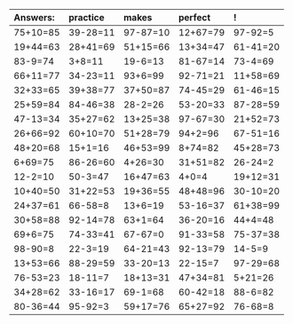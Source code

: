| Answers: | practice | makes | perfect | ! |
| :--- | :--- | :--- | :--- | :--- |
| 75+10=85 | 39-28=11 | 97-87=10 | 12+67=79 | 97-92=5 | 
| 19+44=63 | 28+41=69 | 51+15=66 | 13+34=47 | 61-41=20 | 
| 83-9=74 | 3+8=11 | 19-6=13 | 81-67=14 | 73-4=69 | 
| 66+11=77 | 34-23=11 | 93+6=99 | 92-71=21 | 11+58=69 | 
| 32+33=65 | 39+38=77 | 37+50=87 | 74-45=29 | 61-46=15 | 
| 25+59=84 | 84-46=38 | 28-2=26 | 53-20=33 | 87-28=59 | 
| 47-13=34 | 35+27=62 | 13+25=38 | 97-67=30 | 21+52=73 | 
| 26+66=92 | 60+10=70 | 51+28=79 | 94+2=96 | 67-51=16 | 
| 48+20=68 | 15+1=16 | 46+53=99 | 8+74=82 | 45+28=73 | 
| 6+69=75 | 86-26=60 | 4+26=30 | 31+51=82 | 26-24=2 | 
| 12-2=10 | 50-3=47 | 16+47=63 | 4+0=4 | 19+12=31 | 
| 10+40=50 | 31+22=53 | 19+36=55 | 48+48=96 | 30-10=20 | 
| 24+37=61 | 66-58=8 | 13+6=19 | 53-16=37 | 61+38=99 | 
| 30+58=88 | 92-14=78 | 63+1=64 | 36-20=16 | 44+4=48 | 
| 69+6=75 | 74-33=41 | 67-67=0 | 91-33=58 | 75-37=38 | 
| 98-90=8 | 22-3=19 | 64-21=43 | 92-13=79 | 14-5=9 | 
| 13+53=66 | 88-29=59 | 33-20=13 | 22-15=7 | 97-29=68 | 
| 76-53=23 | 18-11=7 | 18+13=31 | 47+34=81 | 5+21=26 | 
| 34+28=62 | 33-16=17 | 69-1=68 | 60-42=18 | 88-6=82 | 
| 80-36=44 | 95-92=3 | 59+17=76 | 65+27=92 | 76-68=8 | 
